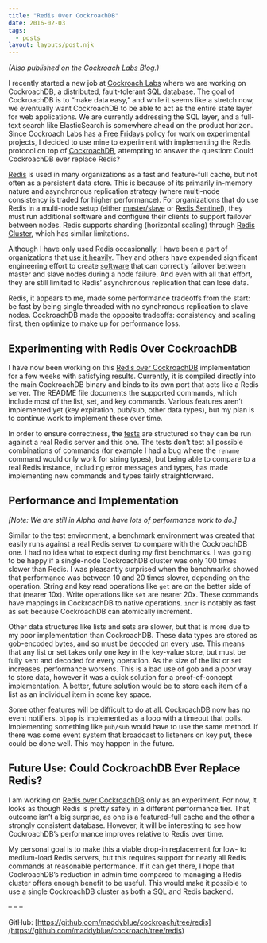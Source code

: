 ```yaml
---
title: "Redis Over CockroachDB"
date: 2016-02-03
tags:
  - posts
layout: layouts/post.njk
---
```


_(Also published on the [Cockroach Labs Blog](http://www.cockroachlabs.com/blog/could-cockroachdb-ever-replace-redis-a-free-fridays-experiment).)_

I recently started a new job at [Cockroach Labs](http://www.cockroachlabs.com/) where we are working on CockroachDB, a distributed, fault-tolerant SQL database. The goal of CockroachDB is to “make data easy,” and while it seems like a stretch now, we eventually want CockroachDB to be able to act as the entire state layer for web applications. We are currently addressing the SQL layer, and a full-text search like ElasticSearch is somewhere ahead on the product horizon. Since Cockroach Labs has a [Free Fridays](http://www.cockroachlabs.com/blog/can-a-4-day-work-week-work/) policy for work on experimental projects, I decided to use mine to experiment with implementing the Redis protocol on top of [CockroachDB](https://github.com/cockroachdb/cockroach), attempting to answer the question: Could CockroachDB ever replace Redis?

[Redis](http://redis.io/) is used in many organizations as a fast and feature-full cache, but not often as a persistent data store. This is because of its primarily in-memory nature and asynchronous replication strategy (where multi-node consistency is traded for higher performance). For organizations that do use Redis in a multi-node setup (either [master/slave](http://redis.io/topics/replication) or [Redis Sentinel](http://redis.io/topics/sentinel)), they must run additional software and configure their clients to support failover between nodes. Redis supports sharding (horizontal scaling) through [Redis Cluster](http://redis.io/topics/cluster-tutorial), which has similar limitations.  
  
Although I have only used Redis occasionally, I have been a part of organizations that [use it heavily](https://stackexchange.com/performance#redis). They and others have expended significant engineering effort to create [software](https://github.com/StackExchange/StackExchange.Redis) that can correctly failover between master and slave nodes during a node failure. And even with all that effort, they are still limited to Redis’ asynchronous replication that can lose data.

Redis, it appears to me, made some performance tradeoffs from the start: be fast by being single threaded with no synchronous replication to slave nodes. CockroachDB made the opposite tradeoffs: consistency and scaling first, then optimize to make up for performance loss.  

## Experimenting with Redis Over CockroachDB

I have now been working on this [Redis over CockroachDB](https://github.com/maddyblue/cockroach/tree/redis) implementation for a few weeks with satisfying results. Currently, it is compiled directly into the main CockroachDB binary and binds to its own port that acts like a Redis server. The README file documents the supported commands, which include most of the list, set, and key commands. Various features aren’t implemented yet (key expiration, pub/sub, other data types), but my plan is to continue work to implement these over time.  
  
In order to ensure correctness, the [tests](https://github.com/maddyblue/cockroach/tree/redis/redis/testdata) are structured so they can be run against a real Redis server and this one. The tests don’t test all possible combinations of commands (for example I had a bug where the `rename` command would only work for string types), but being able to compare to a real Redis instance, including error messages and types, has made implementing new commands and types fairly straightforward.

## Performance and Implementation

_[Note: We are still in Alpha and have lots of performance work to do.]_

Similar to the test environment, a benchmark environment was created that easily runs against a real Redis server to compare with the CockroachDB one. I had no idea what to expect during my first benchmarks. I was going to be happy if a single-node CockroachDB cluster was only 100 times slower than Redis. I was pleasantly surprised when the benchmarks showed that performance was between 10 and 20 times slower, depending on the operation. String and key read operations like `get` are on the better side of that (nearer 10x). Write operations like `set` are nearer 20x. These commands have mappings in CockroachDB to native operations. `incr` is notably as fast as `set` because CockroachDB can atomically increment.

Other data structures like lists and sets are slower, but that is more due to my poor implementation than CockroachDB. These data types are stored as [gob](https://golang.org/pkg/encoding/gob/)-encoded bytes, and so must be decoded on every use. This means that any list or set takes only one key in the key-value store, but must be fully sent and decoded for every operation. As the size of the list or set increases, performance worsens. This is a bad use of gob and a poor way to store data, however it was a quick solution for a proof-of-concept implementation. A better, future solution would be to store each item of a list as an individual item in some key space.

Some other features will be difficult to do at all. CockroachDB now has no event notifiers. `blpop` is implemented as a loop with a timeout that polls. Implementing something like `pub/sub` would have to use the same method. If there was some event system that broadcast to listeners on key put, these could be done well. This may happen in the future.

## Future Use: Could CockroachDB Ever Replace Redis?

I am working on [Redis over CockroachDB](https://github.com/maddyblue/cockroach/tree/redis) only as an experiment. For now, it looks as though Redis is pretty safely in a different performance tier. That outcome isn’t a big surprise, as one is a featured-full cache and the other a strongly consistent database. However, it will be interesting to see how CockroachDB’s performance improves relative to Redis over time.

My personal goal is to make this a viable drop-in replacement for low- to medium-load Redis servers, but this requires support for nearly all Redis commands at reasonable performance. If it can get there, I hope that CockroachDB’s reduction in admin time compared to managing a Redis cluster offers enough benefit to be useful. This would make it possible to use a single CockroachDB cluster as both a SQL and Redis backend.

– – –

GitHub: [https://github.com/maddyblue/cockroach/tree/redis](https://github.com/maddyblue/cockroach/tree/redis)
